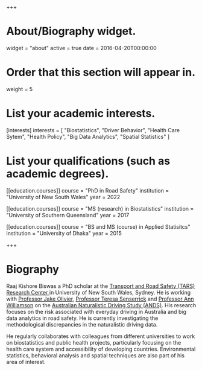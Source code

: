 +++
# About/Biography widget.
widget = "about"
active = true
date = 2016-04-20T00:00:00

# Order that this section will appear in.
weight = 5

# List your academic interests.
[interests]
  interests = [
    "Biostatistics",
    "Driver Behavior",
    "Health Care Sytem",
    "Health Policy",
    "Big Data Analytics",
    "Spatial Statistics"
  ]

# List your qualifications (such as academic degrees).
[[education.courses]]
  course = "PhD in Road Safety"
  institution = "University of New South Wales"
  year = 2022

[[education.courses]]
  course = "MS (research) in Biostatistics"
  institution = "University of Southern Queensland"
  year = 2017

[[education.courses]]
  course = "BS and MS (course) in Applied Statisitcs"
  institution = "University of Dhaka"
  year = 2015
 
+++

# Biography

Raaj Kishore Biswas a PhD scholar at the <a href="http://www.tars.unsw.edu.au"> Transport and Road Safety (TARS) Research Center </a> in University of New South Wales, Sydney. He is working with <a href="https://research.unsw.edu.au/people/associate-professor-jake-olivier"> Professor Jake Olivier</a>, <a href="http://www.tars.unsw.edu.au/staffdirectory/professor_teresa_senserrick.html"> Professor Teresa Senserrick</a> and <a href="http://www.tars.unsw.edu.au/staffdirectory/professor_ann_williamson.html"> Professor Ann Williamson</a> on the <a href="http://www.ands.unsw.edu.au/"> Australian Naturalistic Driving Study (ANDS)</a>. His research focuses on the risk associated with everyday driving in Australia and big data analytics in road safety. He is currently investigating the methodological discrepancies in the naturalistic driving data.

He regularly collaborates with colleagues from different universities to work on biostatistics and public health projects, particularly focusing on the health care system and accessibility of developing countries. Environmental statistics, behavioral analysis and spatial techniques are also part of his area of interest.   



